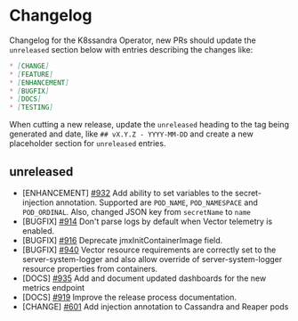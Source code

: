 # Changelog

Changelog for the K8ssandra Operator, new PRs should update the `unreleased` section below with entries describing the changes like:

```markdown
* [CHANGE]
* [FEATURE]
* [ENHANCEMENT]
* [BUGFIX]
* [DOCS]
* [TESTING]
```

When cutting a new release, update the `unreleased` heading to the tag being generated and date, like `## vX.Y.Z - YYYY-MM-DD` and create a new placeholder section for  `unreleased` entries.

## unreleased

* [ENHANCEMENT] [#932](https://github.com/k8ssandra/k8ssandra-operator/issues/932) Add ability to set variables to the secret-injection annotation. Supported are `POD_NAME`, `POD_NAMESPACE` and `POD_ORDINAL`. Also, changed JSON key from `secretName` to `name`
* [BUGFIX] [#914](https://github.com/k8ssandra/k8ssandra-operator/issues/914) Don't parse logs by default when Vector telemetry is enabled.
* [BUGFIX] [#916](https://github.com/k8ssandra/k8ssandra-operator/issues/916) Deprecate jmxInitContainerImage field.
* [BUGFIX] [#940](https://github.com/k8ssandra/k8ssandra-operator/issues/940) Vector resource requirements are correctly set to the server-system-logger and also allow override of server-system-logger resource properties from containers.
* [DOCS] [#935](https://github.com/k8ssandra/k8ssandra-operator/issues/935) Add and document updated dashboards for the new metrics endpoint
* [DOCS] [#919](https://github.com/k8ssandra/k8ssandra-operator/issues/919) Improve the release process documentation.
* [CHANGE] [#601](https://github.com/k8ssandra/k8ssandra-operator/issues/601) Add injection annotation to Cassandra and Reaper pods
